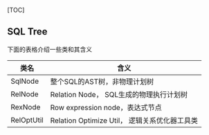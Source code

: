 [TOC]




## SQL Tree


下面的表格介绍一些类和其含义

|  类名   | 含义  |
|  ----  | ----  |
| SqlNode  | 整个SQL的AST树，非物理计划树 |
| RelNode  | Relation Node， SQL生成的物理执行计划树 |
| RexNode  | Row expression node，表达式节点 |
| RelOptUtil | Relation Optimize Util， 逻辑关系优化器工具类  |